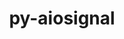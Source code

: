 ---
title: "py-aiosignal"
layout: cache
categories: [package, develop-2025-03-23]
meta: {"compilers": ["apple-clang@=16.0.0", "gcc@=11.4.0", "gcc@=13.2.0", "oneapi@=2024.2.1"], "num_specs": 11, "num_specs_by_stack": {"e4s": 2, "e4s-oneapi": 1, "ml-darwin-aarch64-mps": 2, "ml-linux-aarch64-cpu": 3, "ml-linux-aarch64-cuda": 3, "ml-linux-x86_64-cpu": 3, "ml-linux-x86_64-cuda": 3, "root": 11}, "oss": ["sequoia", "ubuntu22.04", "ubuntu24.04"], "platforms": ["darwin", "linux"], "stacks": ["e4s", "e4s-oneapi", "ml-darwin-aarch64-mps", "ml-linux-aarch64-cpu", "ml-linux-aarch64-cuda", "ml-linux-x86_64-cpu", "ml-linux-x86_64-cuda", "root"], "targets": ["aarch64", "x86_64_v3"], "versions": ["1.2.0"]}
spec_details: [{"compiler": "gcc@=13.2.0", "hash": "2ieo6bwybc237tabee4hnt5tou2jsnf6", "os": "ubuntu24.04", "platform": "linux", "size": "-", "stacks": ["ml-linux-aarch64-cpu", "ml-linux-aarch64-cuda", "root"], "target": "aarch64", "variants": ["build_system=python_pip"], "versions": ["1.2.0"]}, {"compiler": "apple-clang@=16.0.0", "hash": "6fvql3qr5jzzuc75fwrvpwcvwyq6gclq", "os": "sequoia", "platform": "darwin", "size": "-", "stacks": ["ml-darwin-aarch64-mps", "root"], "target": "aarch64", "variants": ["build_system=python_pip"], "versions": ["1.2.0"]}, {"compiler": "gcc@=11.4.0", "hash": "ek6mpvswcd55f4as6rbemowukciycir3", "os": "ubuntu22.04", "platform": "linux", "size": "-", "stacks": ["e4s", "root"], "target": "x86_64_v3", "variants": ["build_system=python_pip"], "versions": ["1.2.0"]}, {"compiler": "gcc@=11.4.0", "hash": "eoemqps557w4acgnmwbfclel4ckl6c4t", "os": "ubuntu22.04", "platform": "linux", "size": "-", "stacks": ["e4s", "root"], "target": "x86_64_v3", "variants": ["build_system=python_pip"], "versions": ["1.2.0"]}, {"compiler": "gcc@=13.2.0", "hash": "gvhcn647mbfhboj3y34oqwsd7hpfmstb", "os": "ubuntu24.04", "platform": "linux", "size": "-", "stacks": ["ml-linux-x86_64-cpu", "ml-linux-x86_64-cuda", "root"], "target": "x86_64_v3", "variants": ["build_system=python_pip"], "versions": ["1.2.0"]}, {"compiler": "apple-clang@=16.0.0", "hash": "ib5z7ly4vq7gjy2pqmlk752fwxgy66e3", "os": "sequoia", "platform": "darwin", "size": "-", "stacks": ["ml-darwin-aarch64-mps", "root"], "target": "aarch64", "variants": ["build_system=python_pip"], "versions": ["1.2.0"]}, {"compiler": "gcc@=13.2.0", "hash": "rrxt6u6lbxwshm5y7nzvpbsrudpkwhum", "os": "ubuntu24.04", "platform": "linux", "size": "-", "stacks": ["ml-linux-x86_64-cpu", "ml-linux-x86_64-cuda", "root"], "target": "x86_64_v3", "variants": ["build_system=python_pip"], "versions": ["1.2.0"]}, {"compiler": "gcc@=13.2.0", "hash": "t4ilkqrcvakszuczb45w7i4nfo7swj35", "os": "ubuntu24.04", "platform": "linux", "size": "-", "stacks": ["ml-linux-x86_64-cpu", "ml-linux-x86_64-cuda", "root"], "target": "x86_64_v3", "variants": ["build_system=python_pip"], "versions": ["1.2.0"]}, {"compiler": "gcc@=13.2.0", "hash": "u3p4egdin4x67ly6avlqpngzjyzrkxny", "os": "ubuntu24.04", "platform": "linux", "size": "-", "stacks": ["ml-linux-aarch64-cpu", "ml-linux-aarch64-cuda", "root"], "target": "aarch64", "variants": ["build_system=python_pip"], "versions": ["1.2.0"]}, {"compiler": "oneapi@=2024.2.1", "hash": "vshf4yflwhxv3mu5rwjr5lwirdehj3pm", "os": "ubuntu22.04", "platform": "linux", "size": "-", "stacks": ["e4s-oneapi", "root"], "target": "x86_64_v3", "variants": ["build_system=python_pip"], "versions": ["1.2.0"]}, {"compiler": "gcc@=13.2.0", "hash": "wum7a7my4e7pq4wbmi2pqbp7ygfilx6r", "os": "ubuntu24.04", "platform": "linux", "size": "-", "stacks": ["ml-linux-aarch64-cpu", "ml-linux-aarch64-cuda", "root"], "target": "aarch64", "variants": ["build_system=python_pip"], "versions": ["1.2.0"]}]
---